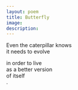 ```yaml
---
layout: poem
title: Butterfly
image: 
description:
---
```


Even the caterpillar knows<br>
it needs to evolve <br>
<!-- split -->
in order to live <br>
as a better version <br>
of itself <br>
.



